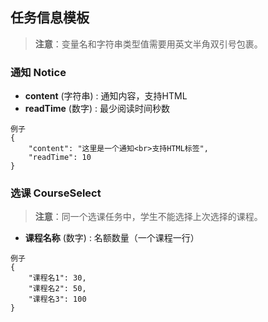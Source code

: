 ## 任务信息模板

> **注意**：变量名和字符串类型值需要用英文半角双引号包裹。

### 通知 Notice

- **content** (字符串) : 通知内容，支持HTML
- **readTime** (数字) : 最少阅读时间秒数

```
例子
{
    "content": "这里是一个通知<br>支持HTML标签",
    "readTime": 10
}
```

### 选课 CourseSelect

> **注意**：同一个选课任务中，学生不能选择上次选择的课程。

- **课程名称** (数字) : 名额数量（一个课程一行）

```
例子
{
    "课程名1": 30,
    "课程名2": 50,
    "课程名3": 100
}
```
